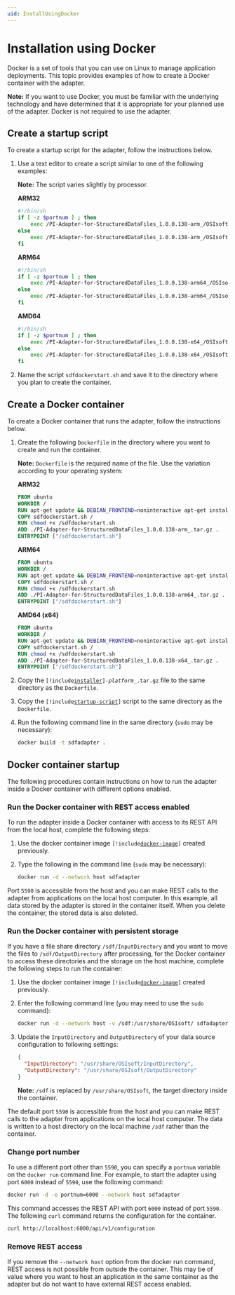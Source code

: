```yaml
---
uid: InstallUsingDocker
---
```


# Installation using Docker

Docker is a set of tools that you can use on Linux to manage application deployments. This topic provides examples of how to create a Docker container with the adapter.

**Note:** If you want to use Docker, you must be familiar with the underlying technology and have determined that it is appropriate for your planned use of the adapter. Docker is not required to use the adapter.

## Create a startup script

To create a startup script for the adapter, follow the instructions below.

1. Use a text editor to create a script similar to one of the following examples:

    **Note:** The script varies slightly by processor.

    <!-- PRERELEASE REMINDER: Update {adapter} and {version} placeholders. Example: bacnet, 1.1.0.192 -->
    
    **ARM32**

    ```bash
    #!/bin/sh
    if [ -z $portnum ] ; then
        exec /PI-Adapter-for-StructuredDataFiles_1.0.0.138-arm_/OSIsoft.Data.System.Host
    else
        exec /PI-Adapter-for-StructuredDataFiles_1.0.0.138-arm_/OSIsoft.Data.System.Host --port:$portnum
    fi
    ```

    **ARM64**

    ```bash
    #!/bin/sh
    if [ -z $portnum ] ; then
        exec /PI-Adapter-for-StructuredDataFiles_1.0.0.138-arm64_/OSIsoft.Data.System.Host
    else
        exec /PI-Adapter-for-StructuredDataFiles_1.0.0.138-arm64_/OSIsoft.Data.System.Host --port:$portnum
    fi
    ```

    **AMD64**
            
    ```bash
    #!/bin/sh
    if [ -z $portnum ] ; then
        exec /PI-Adapter-for-StructuredDataFiles_1.0.0.138-x64_/OSIsoft.Data.System.Host
    else
        exec /PI-Adapter-for-StructuredDataFiles_1.0.0.138-x64_/OSIsoft.Data.System.Host --port:$portnum
    fi
    ```

2. Name the script `sdfdockerstart.sh` and save it to the directory where you plan to create the container.


## Create a Docker container

To create a Docker container that runs the adapter, follow the instructions below.

1. Create the following `Dockerfile` in the directory where you want to create and run the container.

    **Note:** `Dockerfile` is the required name of the file. Use the variation according to your operating system:

    **ARM32**
    
    ```dockerfile
    FROM ubuntu
    WORKDIR /
    RUN apt-get update && DEBIAN_FRONTEND=noninteractive apt-get install -y ca-certificates libicu60 libssl1.1 curl
    COPY sdfdockerstart.sh /
    RUN chmod +x /sdfdockerstart.sh
    ADD ./PI-Adapter-for-StructuredDataFiles_1.0.0.138-arm_.tar.gz .
    ENTRYPOINT ["/sdfdockerstart.sh"]
    ```

    **ARM64**

    ```dockerfile
    FROM ubuntu
    WORKDIR /
    RUN apt-get update && DEBIAN_FRONTEND=noninteractive apt-get install -y ca-certificates libicu66 libssl1.1 curl
    COPY sdfdockerstart.sh /
    RUN chmod +x /sdfdockerstart.sh
    ADD ./PI-Adapter-for-StructuredDataFiles_1.0.0.138-arm64_.tar.gz .
    ENTRYPOINT ["/sdfdockerstart.sh"]
    ```
    
	**AMD64 (x64)**

    ```dockerfile
    FROM ubuntu
    WORKDIR /
    RUN apt-get update && DEBIAN_FRONTEND=noninteractive apt-get install -y ca-certificates libicu66 libssl1.1 curl
    COPY sdfdockerstart.sh /
    RUN chmod +x /sdfdockerstart.sh
    ADD ./PI-Adapter-for-StructuredDataFiles_1.0.0.138-x64_.tar.gz .
    ENTRYPOINT ["/sdfdockerstart.sh"]
    ```

2. Copy the <code>[!include[installer](../_includes/inline/installer-name.md)]-<var>platform</var>_.tar.gz</code> file to the same directory as the `Dockerfile`.

3. Copy the <code>[!include[startup-script](../_includes/inline/startup-script.md)]</code> script to the same directory as the `Dockerfile`.

4. Run the following command line in the same directory (`sudo` may be necessary):

    ```bash
    docker build -t sdfadapter .
    ```

## Docker container startup

The following procedures contain instructions on how to run the adapter inside a Docker container with different options enabled.

### Run the Docker container with REST access enabled

To run the adapter inside a Docker container with access to its REST API from the local host, complete the following steps:

1. Use the docker container image <code>[!include[docker-image](../_includes/inline/docker-image.md)]</code> created previously.

2. Type the following in the command line (`sudo` may be necessary):

    ```bash
    docker run -d --network host sdfadapter
    ```

Port `5590` is accessible from the host and you can make REST calls to the adapter from applications on the local host computer. In this example, all data stored by the adapter is stored in the container itself. When you delete the container, the stored data is also deleted.

### Run the Docker container with persistent storage

If you have a file share directory `/sdf/InputDirectory` and you want to move the files to `/sdf/OutputDirectory` after processing, for the Docker container to access these directories and the storage on the host machine, complete the following steps to run the container:

1. Use the docker container image <code>[!include[docker-image](../_includes/inline/docker-image.md)]</code> created previously.

2. Enter the following command line (you may need to use the `sudo` command):

    ```bash
    docker run -d --network host -v /sdf:/usr/share/OSIsoft/ sdfadapter
    ```

3. Update the `InputDirectory` and `OutputDirectory` of your data source configuration to following settings:

    ```json
    {
      "InputDirectory": "/usr/share/OSIsoft/InputDirectory",
      "OutputDirectory": "/usr/share/OSIsoft/OutputDirectory"
    }
    ```

    **Note:** `/sdf` is replaced by `/usr/share/OSIsoft`, the target directory inside the container.

The default port `5590` is accessible from the host and you can make REST calls to the adapter from applications on the local host computer. The data is written to a host directory on the local machine `/sdf` rather than the container.

### Change port number

To use a different port other than `5590`, you can specify a `portnum` variable on the `docker run` command line. For example, to start the adapter using port `6000` instead of `5590`, use the following command:

```bash
docker run -d -e portnum=6000 --network host sdfadapter
```

This command accesses the REST API with port `6000` instead of port `5590`. The following `curl` command returns the configuration for the container.

```bash
curl http://localhost:6000/api/v1/configuration
```

### Remove REST access

If you remove the `--network host` option from the docker run command, REST access is not possible from outside the container. This may be of value where you want to host an application in the same container as the adapter but do not want to have external REST access enabled.
